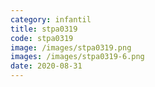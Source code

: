 ```yaml
---
category: infantil
title: stpa0319
code: stpa0319
image: /images/stpa0319.png
images: /images/stpa0319-6.png
date: 2020-08-31
---
```

